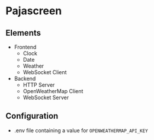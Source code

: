 # Pajascreen

## Elements
- Frontend
	- Clock
	- Date
	- Weather
	- WebSocket Client
- Backend
	- HTTP Server
	- OpenWeatherMap Client
	- WebSocket Server

## Configuration
- .env file containing a value for `OPENWEATHERMAP_API_KEY`